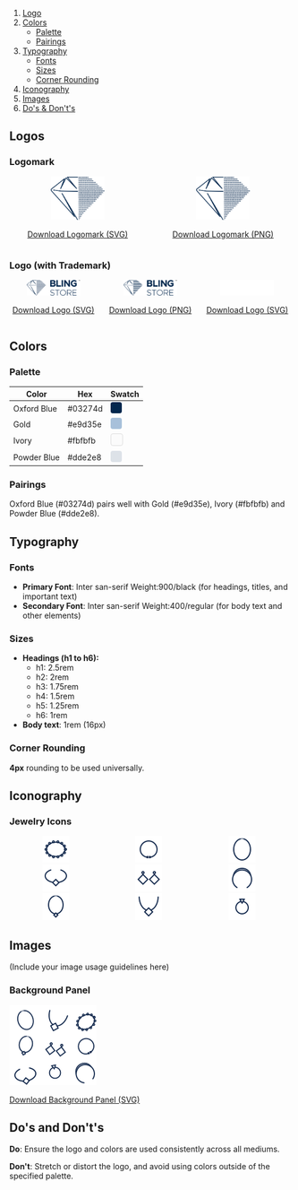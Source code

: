 1. [Logo](#logo)
2. [Colors](#colors)
   * [Palette](#palette)
   * [Pairings](#pairings)
3. [Typography](#typography)
   * [Fonts](#fonts)
   * [Sizes](#sizes)
   * [Corner Rounding](#corner-rounding)
6. [Iconography](#iconography)
7. [Images](#images)
8. [Do's & Don't's](#dos-and-donts)

## Logos

### Logomark

<div style="display: flex; gap: 16px; align-items: center;">

<div style="text-align: center; flex: 1;">
  <img src="/assets/logo/Bling.svg" alt="Bling Store Logomark" style="max-width: 96px; max-height: 96px;">
  <p><a href="/assets/logo/Bling.svg">Download Logomark (SVG)</a></p>
</div>

<div style="text-align: center; flex: 1;">
  <img src="/assets/logo/Bling.png" alt="Bling Store Logomark" style="max-width: 96px; max-height: 96px;">
  <p><a href="/assets/logo/Bling.png">Download Logomark (PNG)</a></p>
</div>

</div>

### Logo (with Trademark)

<div style="display: flex; gap: 16px; align-items: center;">

<div style="text-align: center; flex: 1;">
  <img src="/assets/logo/logo_tm.svg" alt="Bling Store Logo" style="max-width: 96px; max-height: 96px;">
  <p><a href="/assets/logo/logo_tm.svg">Download Logo (SVG)</a></p>
</div>

<div style="text-align: center; flex: 1;">
  <img src="/assets/logo/logo_tm.png" alt="Bling Store Logo" style="max-width: 96px; max-height: 96px;">
  <p><a href="/assets/logo/logo_tm.png">Download Logo (PNG)</a></p>
</div>

<div style="text-align: center; flex: 1;">
  <img src="/assets/logo/logo_tm_white.svg" alt="Bling Store Logo White" style="max-width: 96px; max-height: 96px; background-color: #000000;">
  <p><a href="/assets/logo/logo_tm_white.svg">Download Logo (SVG)</a></p>
</div>

</div>

## Colors

### Palette

| Color        | Hex     | Swatch                                                                                      |
| ------------ | ------- | ------------------------------------------------------------------------------------------- |
| Oxford Blue  | #03274d | <span style="background-color:#03274d;width:20px;height:20px;display:inline-block;border-radius:4px;"></span> |
| Gold         | #e9d35e | <span style="background-color:#a7c0da;width:20px;height:20px;display:inline-block;border-radius:4px;"></span> |
| Ivory        | #fbfbfb | <span style="background-color:#fbfbfb;width:20px;height:20px;display:inline-block;border-radius:4px;border:1px solid #ddd;"></span> |
| Powder Blue  | #dde2e8 | <span style="background-color:#dde2e8;width:20px;height:20px;display:inline-block;border-radius:4px;"></span> |

### Pairings
Oxford Blue (#03274d) pairs well with Gold (#e9d35e), Ivory (#fbfbfb) and Powder Blue (#dde2e8).

## Typography

### Fonts
- **Primary Font**: Inter san-serif Weight:900/black (for headings, titles, and important text)
- **Secondary Font**: Inter san-serif Weight:400/regular (for body text and other elements)

### Sizes
- **Headings (h1 to h6):**
  - h1: 2.5rem
  - h2: 2rem
  - h3: 1.75rem
  - h4: 1.5rem
  - h5: 1.25rem
  - h6: 1rem
- **Body text**: 1rem (16px)

### Corner Rounding
**4px** rounding to be used universally.

## Iconography

### Jewelry Icons

<div style="display: flex; flex-wrap: wrap;">

<div style="flex-basis: 33%; text-align: center;">
  <a href="/assets/final_iconography/anklet.svg">
  <img src="/assets/final_iconography/anklet.svg" alt="Anklet Icon" style="max-width: 114px; max-height: 114px;">
  </a>
</div>

<div style="flex-basis: 33%; text-align: center;">
  <a href="/assets/final_iconography/bracelet.svg">
  <img src="/assets/final_iconography/bracelet.svg" alt="Bracelet Icon" style="max-width: 114px; max-height: 114px;">
  </a>
</div>

<div style="flex-basis: 33%; text-align: center;">
  <a href="/assets/final_iconography/chain.svg">
  <img src="/assets/final_iconography/chain.svg" alt="Chain Icon" style="max-width: 114px; max-height: 114px;">
  </a>
</div>

<div style="flex-basis: 33%; text-align: center;">
  <a href="/assets/final_iconography/circlet.svg">
  <img src="/assets/final_iconography/circlet.svg" alt="Circlet Icon" style="max-width: 114px; max-height: 114px;">
  </a>
</div>

<div style="flex-basis: 33%; text-align: center;">
  <a href="/assets/final_iconography/earrings.svg">
  <img src="/assets/final_iconography/earrings.svg" alt="Earrings Icon" style="max-width: 114px; max-height: 114px;">
  </a>
</div>

<div style="flex-basis: 33%; text-align: center;">
  <a href="/assets/final_iconography/headband.svg">
  <img src="/assets/final_iconography/headband.svg" alt="Headband Icon" style="max-width: 114px; max-height: 114px;">
  </a>
</div>

<div style="flex-basis: 33%; text-align: center;">
  <a href="/assets/final_iconography/necklace.svg">
  <img src="/assets/final_iconography/necklace.svg" alt="Necklace Icon" style="max-width: 114px; max-height: 114px;">
  </a>
</div>

<div style="flex-basis: 33%; text-align: center;">
  <a href="/assets/final_iconography/pendant.svg">
  <img src="/assets/final_iconography/pendant.svg" alt="Pendant Icon" style="max-width: 114px; max-height: 114px;">
  </a>
</div>

<div style="flex-basis: 33%; text-align: center;">
  <a href="/assets/final_iconography/ring.svg">
  <img src="/assets/final_iconography/ring.svg" alt="Ring Icon" style="max-width: 114px; max-height: 114px;">
  </a>
</div>

</div>

## Images
(Include your image usage guidelines here)

### Background Panel

<img src="/assets/pattern/pattern_tile.svg" alt="Pattern Tile" style="max-width: 240px; max-height: 240px;">

[Download Background Panel (SVG)](/assets/pattern/pattern_tile.svg)

## Do's and Don't's

**Do**: Ensure the logo and colors are used consistently across all mediums.

**Don't**: Stretch or distort the logo, and avoid using colors outside of the specified palette.
